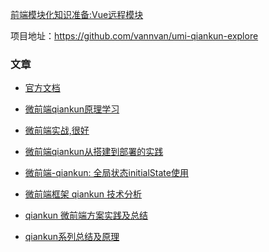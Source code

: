 

[前端模块化知识准备:Vue远程模块](https://www.jianshu.com/p/d6e77eb68d4e)



项目地址：https://github.com/vannvan/umi-qiankun-explore









### 文章

- [官方文档](https://qiankun.umijs.org/zh/api)

- [微前端qiankun原理学习](https://www.cnblogs.com/synY/p/13969785.html)

- [微前端实战,很好](https://blog.csdn.net/weixin_39647773/article/details/111295011)

- [微前端qiankun从搭建到部署的实践](https://blog.csdn.net/a1998321/article/details/108758033)

- [微前端-qiankun: 全局状态initialState使用](https://www.jianshu.com/p/5296a3f52d60)

- [微前端框架 qiankun 技术分析](https://www.bbsmax.com/A/ZOJPNWwPdv/)

- [qiankun 微前端方案实践及总结](https://juejin.cn/post/6844904185910018062#heading-1)

- [qiankun系列总结及原理](https://mp.weixin.qq.com/mp/appmsgalbum?__biz=MzA3NTk4NjQ1OQ==&action=getalbum&album_id=2251416802327232513&scene=173&from_msgid=2247484245&from_itemidx=1&count=3&nolastread=1#wechat_redirect)

  ​		

